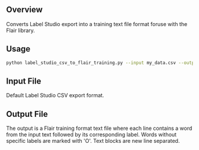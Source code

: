 ## Overview
Converts Label Studio export into a training text file format foruse with the Flair library. 


## Usage
```bash
python label_studio_csv_to_flair_training.py --input my_data.csv --output output_data.txt
```

## Input File
Default Label Studio CSV export format. 


## Output File
The output is a Flair training format text file where each line contains a word from the input text followed by its corresponding label. Words without specific labels are marked with 'O'. Text blocks are new line separated.